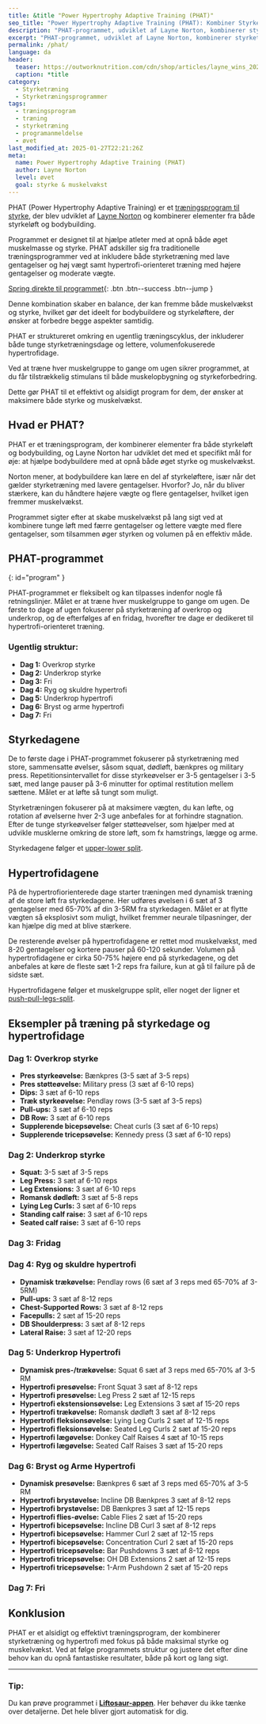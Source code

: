 ```yaml
---
title: &title "Power Hypertrophy Adaptive Training (PHAT)"
seo_title: "Power Hypertrophy Adaptive Training (PHAT): Kombiner Styrke og Hypertrofi"
description: "PHAT-programmet, udviklet af Layne Norton, kombinerer styrketræning og hypertrofi for både muskelvækst og øget styrke. Læs om programstruktur og træningsdage."
excerpt: "PHAT-programmet, udviklet af Layne Norton, kombinerer styrketræning og hypertrofi for både muskelvækst og øget styrke. Læs om programstruktur og træningsdage."
permalink: /phat/
language: da
header:
  teaser: https://outworknutrition.com/cdn/shop/articles/layne_wins_2024_nationals.png?v=1717473701&width=1500
  caption: *title
category:
  - Styrketræning
  - Styrketræningsprogrammer
tags:
  - træningsprogram
  - træning
  - styrketræning
  - programanmeldelse
  - øvet
last_modified_at: 2025-01-27T22:21:26Z
meta:
  name: Power Hypertrophy Adaptive Training (PHAT)
  author: Layne Norton
  level: øvet
  goal: styrke & muskelvækst
---
```


PHAT (Power Hypertrophy Adaptive Training) er et [træningsprogram til styrke](/styrketraeningsprogrammer/), der blev udviklet af [Layne Norton](https://biolayne.com/phat/) og kombinerer elementer fra både styrkeløft og bodybuilding.

Programmet er designet til at hjælpe atleter med at opnå både øget muskelmasse og styrke. PHAT adskiller sig fra traditionelle træningsprogrammer ved at inkludere både styrketræning med lave gentagelser og høj vægt samt hypertrofi-orienteret træning med højere gentagelser og moderate vægte.

[Spring direkte til programmet](#program){: .btn .btn--success .btn--jump }

Denne kombination skaber en balance, der kan fremme både muskelvækst og styrke, hvilket gør det ideelt for bodybuildere og styrkeløftere, der ønsker at forbedre begge aspekter samtidig.

PHAT er struktureret omkring en ugentlig træningscyklus, der inkluderer både tunge styrketræningsdage og lettere, volumenfokuserede hypertrofidage.

Ved at træne hver muskelgruppe to gange om ugen sikrer programmet, at du får tilstrækkelig stimulans til både muskelopbygning og styrkeforbedring.

Dette gør PHAT til et effektivt og alsidigt program for dem, der ønsker at maksimere både styrke og muskelvækst.

## Hvad er PHAT?

PHAT er et træningsprogram, der kombinerer elementer fra både styrkeløft og bodybuilding, og Layne Norton har udviklet det med et specifikt mål for øje: at hjælpe bodybuildere med at opnå både øget styrke og muskelvækst.

Norton mener, at bodybuildere kan lære en del af styrkeløftere, især når det gælder styrketræning med lavere gentagelser. Hvorfor? Jo, når du bliver stærkere, kan du håndtere højere vægte og flere gentagelser, hvilket igen fremmer muskelvækst.

Programmet sigter efter at skabe muskelvækst på lang sigt ved at kombinere tunge løft med færre gentagelser og lettere vægte med flere gentagelser, som tilsammen øger styrken og volumen på en effektiv måde.

## PHAT-programmet
{: id="program" }

PHAT-programmet er fleksibelt og kan tilpasses indenfor nogle få retningslinjer. Målet er at træne hver muskelgruppe to gange om ugen. De første to dage af ugen fokuserer på styrketræning af overkrop og underkrop, og de efterfølges af en fridag, hvorefter tre dage er dedikeret til hypertrofi-orienteret træning.

### Ugentlig struktur:

- **Dag 1:** Overkrop styrke
- **Dag 2:** Underkrop styrke
- **Dag 3:** Fri
- **Dag 4:** Ryg og skuldre hypertrofi
- **Dag 5:** Underkrop hypertrofi
- **Dag 6:** Bryst og arme hypertrofi
- **Dag 7:** Fri

## Styrkedagene

De to første dage i PHAT-programmet fokuserer på styrketræning med store, sammensatte øvelser, såsom squat, dødløft, bænkpres og military press. Repetitionsintervallet for disse styrkeøvelser er 3-5 gentagelser i 3-5 sæt, med lange pauser på 3-6 minutter for optimal restitution mellem sættene. Målet er at løfte så tungt som muligt.

Styrketræningen fokuserer på at maksimere vægten, du kan løfte, og rotation af øvelserne hver 2-3 uge anbefales for at forhindre stagnation. Efter de tunge styrkeøvelser følger støtteøvelser, som hjælper med at udvikle musklerne omkring de store løft, som fx hamstrings, lægge og arme.

Styrkedagene følger et [upper-lower split](/2-split-upper-lower/).

## Hypertrofidagene

På de hypertrofiorienterede dage starter træningen med dynamisk træning af de store løft fra styrkedagene. Her udføres øvelsen i 6 sæt af 3 gentagelser med 65-70% af din 3-5RM fra styrkedagen. Målet er at flytte vægten så eksplosivt som muligt, hvilket fremmer neurale tilpasninger, der kan hjælpe dig med at blive stærkere.

De resterende øvelser på hypertrofidagene er rettet mod muskelvækst, med 8-20 gentagelser og kortere pauser på 60-120 sekunder. Volumen på hypertrofidagene er cirka 50-75% højere end på styrkedagene, og det anbefales at køre de fleste sæt 1-2 reps fra failure, kun at gå til failure på de sidste sæt.

Hypertrofidagene følger et muskelgruppe split, eller noget der ligner et [push-pull-legs-split](/3-split-push-pull/).

## Eksempler på træning på styrkedage og hypertrofidage

### Dag 1: Overkrop styrke

- **Pres styrkeøvelse:** Bænkpres (3-5 sæt af 3-5 reps)
- **Pres støtteøvelse:** Military press (3 sæt af 6-10 reps)
- **Dips:** 3 sæt af 6-10 reps
- **Træk styrkeøvelse:** Pendlay rows (3-5 sæt af 3-5 reps)
- **Pull-ups:** 3 sæt af 6-10 reps
- **DB Row:** 3 sæt af 6-10 reps
- **Supplerende bicepsøvelse:** Cheat curls (3 sæt af 6-10 reps)
- **Supplerende tricepsøvelse:** Kennedy press (3 sæt af 6-10 reps)

### Dag 2: Underkrop styrke

- **Squat:** 3-5 sæt af 3-5 reps
- **Leg Press:** 3 sæt af 6-10 reps
- **Leg Extensions:** 3 sæt af 6-10 reps
- **Romansk dødløft:** 3 sæt af 5-8 reps
- **Lying Leg Curls:** 3 sæt af 6-10 reps
- **Standing calf raise:** 3 sæt af 6-10 reps
- **Seated calf raise:** 3 sæt af 6-10 reps

### Dag 3: Fridag

### Dag 4: Ryg og skuldre hypertrofi

- **Dynamisk trækøvelse:** Pendlay rows (6 sæt af 3 reps med 65-70% af 3-5RM)
- **Pull-ups:** 3 sæt af 8-12 reps
- **Chest-Supported Rows:** 3 sæt af 8-12 reps
- **Facepulls:** 2 sæt af 15-20 reps
- **DB Shoulderpress:** 3 sæt af 8-12 reps
- **Lateral Raise:** 3 sæt af 12-20 reps

### Dag 5: Underkrop Hypertrofi

- **Dynamisk pres-/trækøvelse:** Squat 6 sæt af 3 reps med 65-70% af 3-5 RM
- **Hypertrofi presøvelse:** Front Squat 3 sæt af 8-12 reps
- **Hypertrofi presøvelse:** Leg Press 2 sæt af 12-15 reps
- **Hypertrofi ekstensionsøvelse:** Leg Extensions 3 sæt af 15-20 reps
- **Hypertrofi trækøvelse:** Romansk dødløft 3 sæt af 8-12 reps
- **Hypertrofi fleksionsøvelse:** Lying Leg Curls 2 sæt af 12-15 reps
- **Hypertrofi fleksionsøvelse:** Seated Leg Curls 2 sæt af 15-20 reps
- **Hypertrofi lægøvelse:** Donkey Calf Raises 4 sæt af 10-15 reps
- **Hypertrofi lægøvelse:** Seated Calf Raises 3 sæt af 15-20 reps

### Dag 6: Bryst og Arme Hypertrofi

- **Dynamisk presøvelse:** Bænkpres 6 sæt af 3 reps med 65-70% af 3-5 RM
- **Hypertrofi brystøvelse:** Incline DB Bænkpres 3 sæt af 8-12 reps
- **Hypertrofi brystøvelse:** DB Bænkpres 3 sæt af 12-15 reps
- **Hypertrofi flies-øvelse:** Cable Flies 2 sæt af 15-20 reps
- **Hypertrofi bicepsøvelse:** Incline DB Curl 3 sæt af 8-12 reps
- **Hypertrofi bicepsøvelse:** Hammer Curl 2 sæt af 12-15 reps
- **Hypertrofi bicepsøvelse:** Concentration Curl 2 sæt af 15-20 reps
- **Hypertrofi tricepsøvelse:** Bar Pushdowns 3 sæt af 8-12 reps
- **Hypertrofi tricepsøvelse:** OH DB Extensions 2 sæt af 12-15 reps
- **Hypertrofi tricepsøvelse:** 1-Arm Pushdown 2 sæt af 15-20 reps

### Dag 7: Fri

## Konklusion

PHAT er et alsidigt og effektivt træningsprogram, der kombinerer styrketræning og hypertrofi med fokus på både maksimal styrke og muskelvækst. Ved at følge programmets struktur og justere det efter dine behov kan du opnå fantastiske resultater, både på kort og lang sigt.

---

### Tip:

Du kan prøve programmet i **[Liftosaur-appen](/liftosaur/)**. Her behøver du ikke tænke over detaljerne. Det hele bliver gjort automatisk for dig.